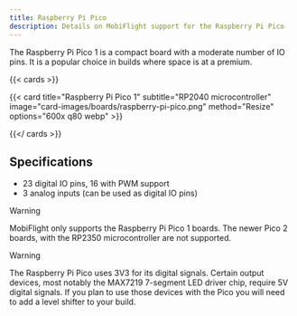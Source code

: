 ```yaml
---
title: Raspberry Pi Pico
description: Details on MobiFlight support for the Raspberry Pi Pico
---
```


The Raspberry Pi Pico 1 is a compact board with a moderate number of IO pins. It is a popular choice in builds where space is at a premium.

{{< cards >}}

{{< card title="Raspberry Pi Pico 1" subtitle="RP2040 microcontroller" image="card-images/boards/raspberry-pi-pico.png" method="Resize" options="600x q80 webp" >}}

{{</ cards >}}

## Specifications

- 23 digital IO pins, 16 with PWM support
- 3 analog inputs (can be used as digital IO pins)

> [!WARNING]
> MobiFlight only supports the Raspberry Pi Pico 1 boards. The newer Pico 2 boards, with the RP2350 microcontroller
> are not supported.

> [!WARNING]
> The Raspberry Pi Pico uses 3V3 for its digital signals. Certain output devices, most notably the MAX7219
> 7-segment LED driver chip, require 5V digital signals. If you plan to use those devices with the Pico you will
> need to add a level shifter to your build.
